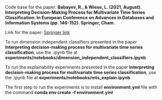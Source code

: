 Code base for the paper: **Babayev, R., & Wiese, L. (2021, August). Interpreting Decision-Making Process for Multivariate Time Series Classification. In European Conference on Advances in Databases and Information Systems (pp. 146-152). Springer, Cham.**

Link for the paper: [Springer link](https://link.springer.com/chapter/10.1007/978-3-030-85082-1_14)

To run dimension independent classifiers presented in the paper **Interpreting decision-making process for multivariate time series classification**, use the .ipynb file at **experiments/notebooks/dimension_independent_classifiers.ipynb**

To run the explainability experiments presented in the paper **Interpreting decision-making process for multivariate time series classification**, use the .ipynb file at **experiments/notebooks/mts_explain.ipynb**

The first step to run the experiments is to install **environment.yml** file with the command **conda env create -f environment.yml**

